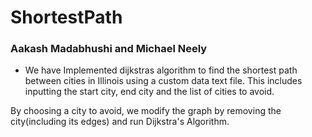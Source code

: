 # ShortestPath

### Aakash Madabhushi and Michael Neely

- We have Implemented dijkstras algorithm to find the shortest path between cities in Illinois using a custom data text file. This includes inputting the start city, end city and the list of cities to avoid.

By choosing a city to avoid, we modify the graph by removing the city(including its edges) and run Dijkstra's Algorithm.